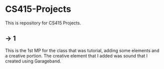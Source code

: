 # CS415-Projects
This is repository for CS415 Projects. 

## -> 1
This is the 1st MP for the class that was tutorial, adding some elements and a creative portion.
The creative element that I added was sound that I created using Garageband. 

